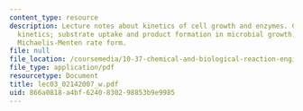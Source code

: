 ```yaml
---
content_type: resource
description: Lecture notes about kinetics of cell growth and enzymes. Cell growth
  kinetics; substrate uptake and product formation in microbial growth; enzyme kinetics,
  Michaelis-Menten rate form.
file: null
file_location: /coursemedia/10-37-chemical-and-biological-reaction-engineering-spring-2007/866a0818a4bf6240830298853b9e9985_lec03_02142007_w.pdf
file_type: application/pdf
resourcetype: Document
title: lec03_02142007_w.pdf
uid: 866a0818-a4bf-6240-8302-98853b9e9985
---
```

